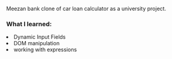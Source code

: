 Meezan bank clone of car loan calculator as a university project. 

<h3>What I learned:</h3>
<li>Dynamic Input Fields</li>
<li>DOM manipulation</li>
<li>working with expressions</li>

